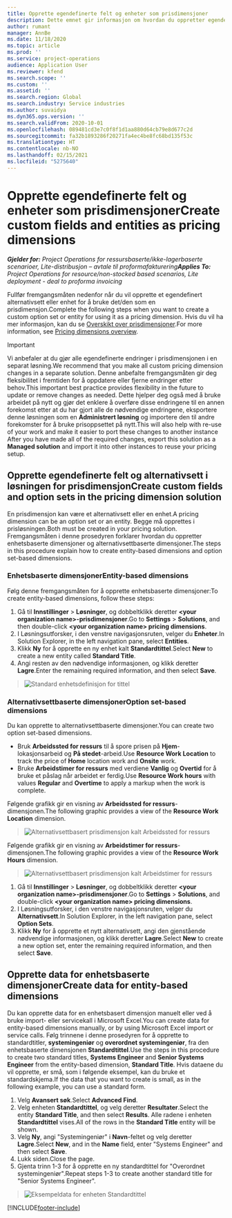 ```yaml
---
title: Opprette egendefinerte felt og enheter som prisdimensjoner
description: Dette emnet gir informasjon om hvordan du oppretter egendefinerte alternativsett eller enheter.
author: rumant
manager: AnnBe
ms.date: 11/18/2020
ms.topic: article
ms.prod: ''
ms.service: project-operations
audience: Application User
ms.reviewer: kfend
ms.search.scope: ''
ms.custom: ''
ms.assetid: ''
ms.search.region: Global
ms.search.industry: Service industries
ms.author: suvaidya
ms.dyn365.ops.version: ''
ms.search.validFrom: 2020-10-01
ms.openlocfilehash: 089481cd3e7c0f8f1d1aa880d64cb79e8d677c2d
ms.sourcegitcommit: fa32b1893286f20271fa4ec4be8fc68bd135f53c
ms.translationtype: HT
ms.contentlocale: nb-NO
ms.lasthandoff: 02/15/2021
ms.locfileid: "5275640"
---
```

# <a name="create-custom-fields-and-entities-as-pricing-dimensions"></a><span data-ttu-id="44acd-103">Opprette egendefinerte felt og enheter som prisdimensjoner</span><span class="sxs-lookup"><span data-stu-id="44acd-103">Create custom fields and entities as pricing dimensions</span></span>

<span data-ttu-id="44acd-104">_**Gjelder for:** Project Operations for ressursbaserte/ikke-lagerbaserte scenarioer, Lite-distribusjon – avtale til proformafakturering_</span><span class="sxs-lookup"><span data-stu-id="44acd-104">_**Applies To:** Project Operations for resource/non-stocked based scenarios, Lite deployment - deal to proforma invoicing_</span></span>

<span data-ttu-id="44acd-105">Fullfør fremgangsmåten nedenfor når du vil opprette et egendefinert alternativsett eller enhet for å bruke det/den som en prisdimensjon.</span><span class="sxs-lookup"><span data-stu-id="44acd-105">Complete the following steps when you want to create a custom option set or entity for using it as a pricing dimension.</span></span> <span data-ttu-id="44acd-106">Hvis du vil ha mer informasjon, kan du se [Overskikt over prisdimensjoner](pricing-dimensions-overview.md).</span><span class="sxs-lookup"><span data-stu-id="44acd-106">For more information, see [Pricing dimensions overview](pricing-dimensions-overview.md).</span></span>  

> [!IMPORTANT]
> <span data-ttu-id="44acd-107">Vi anbefaler at du gjør alle egendefinerte endringer i prisdimensjonen i en separat løsning.</span><span class="sxs-lookup"><span data-stu-id="44acd-107">We recommend that you make all custom pricing dimension changes in a separate solution.</span></span> <span data-ttu-id="44acd-108">Denne anbefalte fremgangsmåten gir deg fleksibilitet i fremtiden for å oppdatere eller fjerne endringer etter behov.</span><span class="sxs-lookup"><span data-stu-id="44acd-108">This important best practice provides flexibility in the future to update or remove changes as needed.</span></span> <span data-ttu-id="44acd-109">Dette hjelper deg også med å bruke arbeidet på nytt og gjør det enklere å overføre disse endringene til en annen forekomst etter at du har gjort alle de nødvendige endringene, eksportere denne løsningen som en **Administrert løsning** og importere den til andre forekomster for å bruke prisoppsettet på nytt.</span><span class="sxs-lookup"><span data-stu-id="44acd-109">This will also help with re-use of your work and make it easier to port these changes to another instance After you have made all of the required changes, export this solution as a **Managed solution** and import it into other instances to reuse your pricing setup.</span></span>

  
## <a name="create-custom-fields-and-option-sets-in-the-pricing-dimension-solution"></a><span data-ttu-id="44acd-110">Opprette egendefinerte felt og alternativsett i løsningen for prisdimensjon</span><span class="sxs-lookup"><span data-stu-id="44acd-110">Create custom fields and option sets in the pricing dimension solution</span></span>

<span data-ttu-id="44acd-111">En prisdimensjon kan være et alternativsett eller en enhet.</span><span class="sxs-lookup"><span data-stu-id="44acd-111">A pricing dimension can be an option set or an entity.</span></span> <span data-ttu-id="44acd-112">Begge må opprettes i prisløsningen.</span><span class="sxs-lookup"><span data-stu-id="44acd-112">Both must be created in your pricing solution.</span></span> <span data-ttu-id="44acd-113">Fremgangsmåten i denne prosedyren forklarer hvordan du oppretter enhetsbaserte dimensjoner og alternativsettbaserte dimensjoner.</span><span class="sxs-lookup"><span data-stu-id="44acd-113">The steps in this procedure explain how to create entity-based dimensions and option set-based dimensions.</span></span>

### <a name="entity-based-dimensions"></a><span data-ttu-id="44acd-114">Enhetsbaserte dimensjoner</span><span class="sxs-lookup"><span data-stu-id="44acd-114">Entity-based dimensions</span></span>
<span data-ttu-id="44acd-115">Følg denne fremgangsmåten for å opprette enhetsbaserte dimensjoner:</span><span class="sxs-lookup"><span data-stu-id="44acd-115">To create entity-based dimensions, follow these steps:</span></span>

1. <span data-ttu-id="44acd-116">Gå til **Innstillinger** > **Løsninger**, og dobbeltklikk deretter **\<your organization name>-prisdimensjoner**.</span><span class="sxs-lookup"><span data-stu-id="44acd-116">Go to **Settings** > **Solutions**, and then double-click **\<your organization name> pricing dimensions**.</span></span>
2. <span data-ttu-id="44acd-117">I Løsningsutforsker, i den venstre navigasjonsruten, velger du **Enheter**.</span><span class="sxs-lookup"><span data-stu-id="44acd-117">In Solution Explorer, in the left navigation pane, select **Entities**.</span></span>
3. <span data-ttu-id="44acd-118">Klikk **Ny** for å opprette en ny enhet kalt **Standardtittel**.</span><span class="sxs-lookup"><span data-stu-id="44acd-118">Select **New** to create a new entity called **Standard Title**.</span></span> 
4. <span data-ttu-id="44acd-119">Angi resten av den nødvendige informasjonen, og klikk deretter **Lagre**.</span><span class="sxs-lookup"><span data-stu-id="44acd-119">Enter the remaining required information, and then select **Save**.</span></span>

> ![Standard enhetsdefinisjon for tittel](media/Standard-Title-entity-definition.png)

### <a name="option-set-based-dimensions"></a><span data-ttu-id="44acd-121">Alternativsettbaserte dimensjoner</span><span class="sxs-lookup"><span data-stu-id="44acd-121">Option set-based dimensions</span></span> 
<span data-ttu-id="44acd-122">Du kan opprette to alternativsettbaserte dimensjoner.</span><span class="sxs-lookup"><span data-stu-id="44acd-122">You can create two option set-based dimensions.</span></span> 

- <span data-ttu-id="44acd-123">Bruk **Arbeidssted for ressurs** til å spore prisen på **Hjem**-lokasjonsarbeid og **På stedet**-arbeid.</span><span class="sxs-lookup"><span data-stu-id="44acd-123">Use **Resource Work Location** to track the price of **Home** location work and **Onsite** work.</span></span> 
- <span data-ttu-id="44acd-124">Bruke **Arbeidstimer for ressurs** med verdiene **Vanlig** og **Overtid** for å bruke et påslag når arbeidet er ferdig.</span><span class="sxs-lookup"><span data-stu-id="44acd-124">Use **Resource Work hours** with values **Regular** and **Overtime** to apply a markup when the work is complete.</span></span>

<span data-ttu-id="44acd-125">Følgende grafikk gir en visning av **Arbeidssted for ressurs**-dimensjonen.</span><span class="sxs-lookup"><span data-stu-id="44acd-125">The following graphic provides a view of the **Resource Work Location** dimension.</span></span> 

> ![Alternativsettbasert prisdimensjon kalt Arbeidssted for ressurs](media/Option-set-PD-called-Resource-Work-Location.png)

<span data-ttu-id="44acd-127">Følgende grafikk gir en visning av **Arbeidstimer for ressurs**-dimensjonen.</span><span class="sxs-lookup"><span data-stu-id="44acd-127">The following graphic provides a view of the **Resource Work Hours** dimension.</span></span> 

> ![Alternativsettbasert prisdimensjon kalt Arbeidstimer for ressurs](media/Option-set-PD-called-Resource-Work-Hours.png)

1. <span data-ttu-id="44acd-129">Gå til **Innstillinger** > **Løsninger**, og dobbeltklikk deretter **\<your organization name>-prisdimensjoner**.</span><span class="sxs-lookup"><span data-stu-id="44acd-129">Go to **Settings** > **Solutions**, and double-click  **\<your organization name> pricing dimensions**.</span></span> 
2. <span data-ttu-id="44acd-130">I Løsningsutforsker, i den venstre navigasjonsruten, velger du **Alternativsett**.</span><span class="sxs-lookup"><span data-stu-id="44acd-130">In Solution Explorer, in the left navigation pane, select  **Option Sets**.</span></span> 
3. <span data-ttu-id="44acd-131">Klikk **Ny** for å opprette et nytt alternativsett, angi den gjenstående nødvendige informasjonen, og klikk deretter **Lagre**.</span><span class="sxs-lookup"><span data-stu-id="44acd-131">Select **New** to create a new option set, enter the remaining required information, and then select **Save**.</span></span>

## <a name="create-data-for-entity-based-dimensions"></a><span data-ttu-id="44acd-132">Opprette data for enhetsbaserte dimensjoner</span><span class="sxs-lookup"><span data-stu-id="44acd-132">Create data for entity-based dimensions</span></span>

<span data-ttu-id="44acd-133">Du kan opprette data for en enhetsbasert dimensjon manuelt eller ved å bruke import- eller servicekall i Microsoft Excel.</span><span class="sxs-lookup"><span data-stu-id="44acd-133">You can create data for entity-based dimensions manually, or by using Microsoft Excel import or service calls.</span></span> <span data-ttu-id="44acd-134">Følg trinnene i denne prosedyren for å opprette to standardtitler, **systemingeniør** og **overordnet systemingeniør**, fra den enhetsbaserte dimensjonen **Standardtittel**.</span><span class="sxs-lookup"><span data-stu-id="44acd-134">Use the steps in this procedure to create two standard titles, **Systems Engineer** and **Senior Systems Engineer** from the entity-based dimension, **Standard Title**.</span></span> <span data-ttu-id="44acd-135">Hvis dataene du vil opprette, er små, som i følgende eksempel, kan du bruke et standardskjema.</span><span class="sxs-lookup"><span data-stu-id="44acd-135">If the data that you want to create is small, as in the following example, you can use a standard form.</span></span>

1. <span data-ttu-id="44acd-136">Velg **Avansert søk**.</span><span class="sxs-lookup"><span data-stu-id="44acd-136">Select **Advanced Find**.</span></span>
2. <span data-ttu-id="44acd-137">Velg enheten **Standardtittel**, og velg deretter **Resultater**.</span><span class="sxs-lookup"><span data-stu-id="44acd-137">Select the entity **Standard Title**, and then select **Results**.</span></span> <span data-ttu-id="44acd-138">Alle radene i enheten **Standardtittel** vises.</span><span class="sxs-lookup"><span data-stu-id="44acd-138">All of the rows in the **Standard Title** entity will be shown.</span></span>
3. <span data-ttu-id="44acd-139">Velg **Ny**, angi "Systemingeniør" i **Navn**-feltet og velg deretter **Lagre**.</span><span class="sxs-lookup"><span data-stu-id="44acd-139">Select **New**, and in the **Name** field, enter "Systems Engineer" and then select **Save**.</span></span>
4. <span data-ttu-id="44acd-140">Lukk siden.</span><span class="sxs-lookup"><span data-stu-id="44acd-140">Close the page.</span></span> 
5. <span data-ttu-id="44acd-141">Gjenta trinn 1-3 for å opprette en ny standardtittel for "Overordnet systemingeniør".</span><span class="sxs-lookup"><span data-stu-id="44acd-141">Repeat steps 1-3 to create another standard title for "Senior Systems Engineer".</span></span>

> ![Eksempeldata for enheten Standardtittel](media/ST-data.png)


[!INCLUDE[footer-include](../includes/footer-banner.md)]
